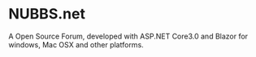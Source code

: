 # NUBBS.net
A Open Source Forum, developed with ASP.NET Core3.0 and Blazor for windows, Mac OSX and other platforms. 
